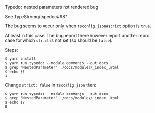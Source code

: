 Typedoc nested parameters not rendered bug

See TypeStromg/typedoc#987

The bug seems to occur only when `tsconfig.json#strict` option is `true`.

At least in this case. The bug report there however report another
repro case for which `strict` is not set (so should be `false`).

Steps:

```
$ yarn install
$ yarn run typedoc --module commonjs --out docs
$ grep "NestedParameter" ./docs/modules/_index_.html
$ echo $?
1
```

Change `strict: false` in `tsconfig.json` then:

```
$ yarn run typedoc --module commonjs --out docs
$ grep "NestedParameter" ./docs/modules/_index_.html
$ echo $?
0
```
